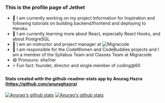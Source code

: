 ### This is the profile page of Jethet

- 🔭 I am currently working on my project Information for Inspiration and following tutorials on building backend/frontend and deploying to Heroku
- 🌱 I am currently learning more about React, especially React Hooks, and about PostgreSQL
- 👯 I am an instructor and project manager at ![Migracode](https://migracode.openculturalcenter.org)
- 👯 I am responsible for the CodeWomen and CodeBuddies projects and I am a member of the Syllabus Team and Classes Team at Migracode
- 😄 Pronouns: she/her
- ⚡ Fun fact: founder, director and single member of coding@60


#### Stats created with the github-readme-stats app by Anurag Hazra (https://github.com/anuraghazra)

[![Anurag's github stats](https://github-readme-stats.vercel.app/api/top-langs/?username=jethet&&hide=jupyter%20notebook&show_icons=true&theme=cobalt)](https://github.com/jethet/github-readme-stats)
[![Anurag's github stats](https://github-readme-stats.vercel.app/api/?username=jethet&count_private=true&include_all_commits=true&show_icons=true&theme=cobalt)](https://github.com/jethet/github-readme-stats)
